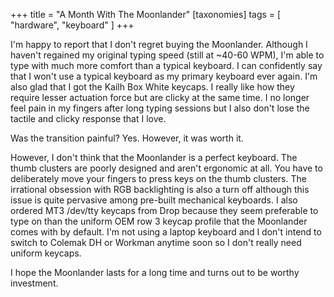 +++
title = "A Month With The Moonlander"
[taxonomies]
tags = [ "hardware", "keyboard" ]
+++

I'm happy to report that I don't regret buying the Moonlander. Although I haven't regained my
original typing speed (still at ~40-60 WPM), I'm able to type with much more comfort than a typical
keyboard. I can confidently say that I won't use a typical keyboard as my primary keyboard ever
again. I'm also glad that I got the Kailh Box White keycaps. I really like how they require lesser
actuation force but are clicky at the same time. I no longer feel pain in my fingers after long
typing sessions but I also don't lose the tactile and clicky response that I love.

Was the transition painful? Yes. However, it was worth it.

However, I don't think that the Moonlander is a perfect keyboard. The thumb clusters are poorly
designed and aren't ergonomic at all. You have to deliberately move your fingers to press keys on
the thumb clusters. The irrational obsession with RGB backlighting is also a turn off although this
issue is quite pervasive among pre-built mechanical keyboards. I also ordered MT3 /dev/tty keycaps
from Drop because they seem preferable to type on than the uniform OEM row 3 keycap profile that the
Moonlander comes with by default. I'm not using a laptop keyboard and I don't intend to switch to
Colemak DH or Workman anytime soon so I don't really need uniform keycaps.

I hope the Moonlander lasts for a long time and turns out to be worthy investment.
